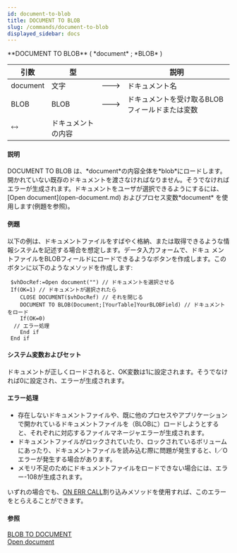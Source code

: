 ```yaml
---
id: document-to-blob
title: DOCUMENT TO BLOB
slug: /commands/document-to-blob
displayed_sidebar: docs
---
```


<!--REF #_command_.DOCUMENT TO BLOB.Syntax-->**DOCUMENT TO BLOB** ( *document* ; *BLOB* )<!-- END REF-->
<!--REF #_command_.DOCUMENT TO BLOB.Params-->
| 引数 | 型 |  | 説明 |
| --- | --- | --- | --- |
| document | 文字 | &#x1F852; | ドキュメント名 |
| BLOB | BLOB | &#x1F852; | ドキュメントを受け取るBLOBフィールドまたは変数 |
| &#x1F858; | ドキュメントの内容 |

<!-- END REF-->

#### 説明 

<!--REF #_command_.DOCUMENT TO BLOB.Summary-->DOCUMENT TO BLOB は、*document*の内容全体を*blob*にロードします。<!-- END REF-->開かれていない既存のドキュメントを渡さなければなりません。そうでなければエラーが生成されます。ドキュメントをユーザが選択できるようにするには、[Open document](open-document.md) およびプロセス変数*document* を使用します(例題を参照)。

#### 例題 

以下の例は、ドキュメントファイルをすばやく格納、または取得できるような情報システムを記述する場合を想定します。データ入力フォームで、ドキュ メントファイルをBLOBフィールドにロードできるようなボタンを作成します。このボタンに以下のようなメソッドを作成します:

```4d
 $vhDocRef:=Open document("") // ドキュメントを選択させる
 If(OK=1) // ドキュメントが選択されたら
    CLOSE DOCUMENT($vhDocRef) // それを閉じる
    DOCUMENT TO BLOB(Document;[YourTable]YourBLOBField) // ドキュメントをロード
    If(OK=0)
  // エラー処理
    End if
 End if
```

#### システム変数およびセット 

ドキュメントが正しくロードされると、OK変数は1に設定されます。そうでなければ0に設定され、エラーが生成されます。

#### エラー処理 

* 存在しないドキュメントファイルや、既に他のプロセスやアプリケーションで開かれているドキュメントファイルを（BLOBに）ロードしようとすると、それぞれに対応するファイルマネージャエラーが生成されます。
* ドキュメントファイルがロックされていたり、ロックされているボリュームにあったり、ドキュメントファイルを読み込む際に問題が発生すると、I／Oエラーが発生する場合があります。
* メモリ不足のためにドキュメントファイルをロードできない場合には、エラー-108が生成されます。

いずれの場合でも、[ON ERR CALL](on-err-call.md "ON ERR CALL")割り込みメソッドを使用すれば、このエラーをとらえることができます。

#### 参照 

[BLOB TO DOCUMENT](blob-to-document.md)  
[Open document](open-document.md)  